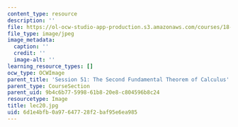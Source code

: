 ```yaml
---
content_type: resource
description: ''
file: https://ol-ocw-studio-app-production.s3.amazonaws.com/courses/18-01sc-single-variable-calculus-fall-2010/6d1e4bfb0a97647728f2baf95e6ea985_lec20.jpg
file_type: image/jpeg
image_metadata:
  caption: ''
  credit: ''
  image-alt: ''
learning_resource_types: []
ocw_type: OCWImage
parent_title: 'Session 51: The Second Fundamental Theorem of Calculus'
parent_type: CourseSection
parent_uid: 9b4c6b77-5998-61b8-20e8-c804596b8c24
resourcetype: Image
title: lec20.jpg
uid: 6d1e4bfb-0a97-6477-28f2-baf95e6ea985
---
```

